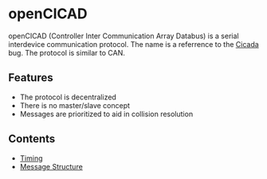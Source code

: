 # openCICAD

openCICAD (Controller Inter Communication Array Databus) is a serial interdevice communication protocol. The name is a referrence to the [Cicada](http://en.wikipedia.org/wiki/Cicada) bug. The protocol is similar to CAN.

## Features
* The protocol is decentralized
* There is no master/slave concept
* Messages are prioritized to aid in collision resolution

## Contents
* [Timing](Timing.md)
* [Message Structure](MessageStructure.md)
